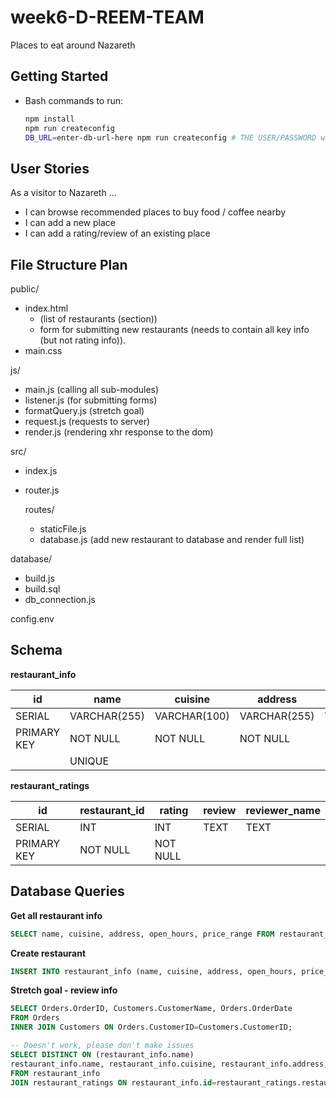 # week6-D-REEM-TEAM
Places to eat around Nazareth

## Getting Started
- Bash commands to run:

  ```bash
  npm install
  npm run createconfig
  DB_URL=enter-db-url-here npm run createconfig # THE USER/PASSWORD will be kept in command line history, please update url manually
  ```

## User Stories
As a visitor to Nazareth ...

- I can browse recommended places to buy food / coffee nearby
- I can add a new place
- I can add a rating/review of an existing place


## File Structure Plan
public/
- index.html
    - (list of restaurants (section))
    - form for submitting new restaurants (needs to contain all key info (but not rating info)).
- main.css

js/
- main.js (calling all sub-modules)
- listener.js (for submitting forms)
- formatQuery.js (stretch goal)
- request.js (requests to server)
- render.js (rendering xhr response to the dom)

src/
- index.js
- router.js

    routes/
    - staticFile.js
    - database.js (add new restaurant to database and render full list)

database/
- build.js
- build.sql
- db_connection.js

config.env

## Schema

**restaurant_info**

|      id       |      name     |    cuisine    |    address    |  open_hours   |  price_range  |
| ------------- | ------------- | ------------- | ------------- | ------------- | ------------- |
|    SERIAL     | VARCHAR(255)  | VARCHAR(100)  | VARCHAR(255)  | VARCHAR(255)  |      INT      |
|  PRIMARY KEY  |   NOT NULL    |   NOT NULL    |   NOT NULL    |               |   NOT NULL    |
|               |    UNIQUE     |               |               |               |               |               |

**restaurant_ratings**

|      id       | restaurant_id |     rating    |     review    | reviewer_name |
| ------------- | ------------- | ------------- | ------------- | ------------- |
|    SERIAL     |      INT      |      INT      |      TEXT     |      TEXT     |
|  PRIMARY KEY  |   NOT NULL    |   NOT NULL    |               |               |               |


## Database Queries
**Get all restaurant info**
```sql
SELECT name, cuisine, address, open_hours, price_range FROM restaurant_info;
```

**Create restaurant**
```sql
INSERT INTO restaurant_info (name, cuisine, address, open_hours, price_range) VALUES ($1, $2, $3, $4, $5);
```

**Stretch goal - review info**
```sql
SELECT Orders.OrderID, Customers.CustomerName, Orders.OrderDate
FROM Orders
INNER JOIN Customers ON Orders.CustomerID=Customers.CustomerID;
```

```sql
-- Doesn't work, please don't make issues
SELECT DISTINCT ON (restaurant_info.name)
restaurant_info.name, restaurant_info.cuisine, restaurant_info.address, restaurant_info.open_hours, restaurant_info.price_range, restaurant_ratings.rating, restaurant_ratings.review, restaurant_ratings.reviewer_name
FROM restaurant_info
JOIN restaurant_ratings ON restaurant_info.id=restaurant_ratings.restaurant_id;
```
